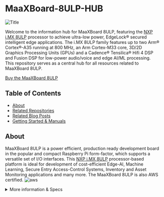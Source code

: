 # MaaXBoard-8ULP-HUB
![Title](https://github.com/MaximSaka/MaaXBoard-8ULP-HUB/assets/88205887/ec10e34a-c6c1-4711-a8af-7398a6cae067)

Welcome to the information hub for MaaXBoard 8ULP, featuring the [NXP i.MX 8ULP](https://www.nxp.com/products/processors-and-microcontrollers/arm-processors/i-mx-applications-processors/i-mx-8-applications-processors/i-mx-8ulp-applications-processor-family:i.MX8ULP) processor to achieve ultra-low power, EdgeLock® secured intelligent edge applications. The i.MX 8ULP family features up to two Arm® Cortex®-A35 running at 800 MHz, an Arm Cortex-M33 core, 3D/2D Graphics Processing Units (GPUs) and a Cadence® Tensilica® Hifi 4 DSP and Fusion DSP for low-power audio/voice and edge AI/ML processing. This repository serves as a central hub for all resources related to MaaXBoard 8ULP.

[Buy the MaaXBoard 8ULP](https://www.avnet.com/wps/portal/us/products/avnet-boards/avnet-board-families/maaxboard/maaxboard-8ulp?family=&nodeClicked=f43a2eb5-ae8c-482c-924c-5932813d1add)

## Table of Contents
- [About](#about)
- [Related Repositories](#related-repositories)
- [Related Blog Posts](#related-blog-posts)
- [Getting Started & Manuals](#getting-started-and-manuals)

## About
MaaXBoard 8ULP is a power efficient, production ready development board in the popular and compact Raspberry Pi form-factor, which supports a versatile set of I/O interfaces. This [NXP i.MX 8ULP](https://www.nxp.com/products/processors-and-microcontrollers/arm-processors/i-mx-applications-processors/i-mx-8-applications-processors/i-mx-8ulp-applications-processor-family:i.MX8ULP) processor-based platform is ideal for development of cost-efficient Edge-AI, Machine Learning, Secure Entry Access-Control Systems, Inventory and Asset Monitoring applications and many more. The MaaXBoard 8ULP is also AWS certified. 
![aws](https://github.com/MaximSaka/MaaXBoard-8ULP-HUB/assets/88205887/a83bb35f-21bb-4511-912d-f3cdc47a9bae)

<details>
    <summary>More information & Specs</summary>

### Processing
The i.MX 8ULP device is architected with 3 separate processing domains: The application domain includes two Arm® Cortex®-A35 (800 MHz) cores plus 3D/2D GPUs for GUI-enabled Linux applications. The Real Time domain includes an Arm Cortex-M33 (216 MHz) core, plus Fusion DSP (200 MHz) core for low-power audio/voice use cases. 


### Form Factor & Interfaces
![board front](https://github.com/MaximSaka/MaaXBoard-8ULP-HUB/assets/88205887/df56f9be-9b11-4247-b49b-72be39fc498f)

MaaXBoard 8ULP is engineered as two PCBs, a small SOM (43mm x 36mm) connected via 2x100-pin connectors to a baseboard (BB) in compact Raspberry Pi form-factor, which supports a versatile set of I/O interfaces. These include Gigabit Ethernet, two USB 2.0 host interfaces, plus separate USB 2.0 device interface, MIPI DSI display and MIPI CSI camera interfaces, a Pi-HAT compatible 40-pin header, MikroE Click 16-pin header plus ADC/DAC 6-pin header.

Audio applications are supported via onboard audio codec, digital microphone and stereo headphone jack I/O. Power is sourced via a USB-C connector and is managed via NXP's PCA9460B PMIC on the SOM plus three additional voltage regulators.

A unique aspect of this board is it’s debug subsystem which supports remote USB access to three UARTs, 16bit I/O expander-based remote control and monitoring, plus integrated SWD/JTAG (or external header) debugger interface.

The back of the board has an M.2 module connector for easy addition of 801.11ac Wi-Fi and Bluetooth 5.1 wireless connectivity.
![board back](https://github.com/MaximSaka/MaaXBoard-8ULP-HUB/assets/88205887/8bf5d33d-755d-41b0-b149-216046fd1276)
